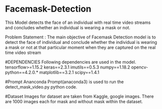 # Facemask-Detection
This Model detects the face of an individual with real time video streams and concludes whether an individual is wearing a mask or not.


Problem Statement : The main objective of Facemask Detection model is to detect the face of individual and conclude whether the individual is wearing a mask or not
                    at that particular moment when they are captured on the real time video stream
 
 #DEPENDENCIES
Following dependencies are used in the model.
tensorflow>=1.15.2
keras==2.3.1
imutils==0.5.3
numpy==1.18.2
opencv-python==4.2.0.*
matplotlib==3.2.1
scipy==1.4.1

#Prompt
Ananconda Prompt(anaconda3) is used to run the detect_mask_video.py python code.

#Dataset
Images for dataset  are taken from Kaggle, google images. There are 1000 images each for mask and without mask within the dataset.

